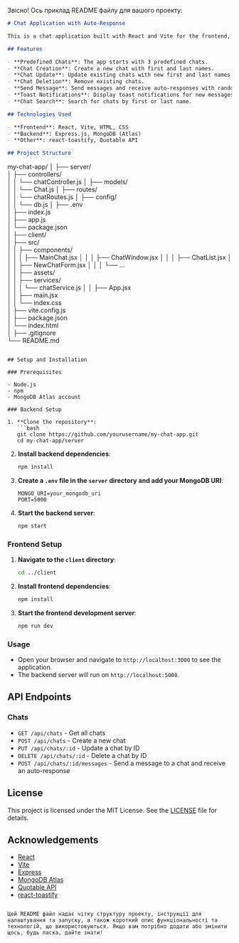 Звісно! Ось приклад README файлу для вашого проекту:

```markdown
# Chat Application with Auto-Response

This is a chat application built with React and Vite for the frontend, and Express.js with MongoDB Atlas for the backend. The app features predefined chats, chat creation, update, deletion, sending messages with auto-response, toast notifications, and chat search.

## Features

- **Predefined Chats**: The app starts with 3 predefined chats.
- **Chat Creation**: Create a new chat with first and last names.
- **Chat Update**: Update existing chats with new first and last names.
- **Chat Deletion**: Remove existing chats.
- **Send Message**: Send messages and receive auto-responses with random quotes from the Quotable API after 3 seconds.
- **Toast Notifications**: Display toast notifications for new messages.
- **Chat Search**: Search for chats by first or last name.

## Technologies Used

- **Frontend**: React, Vite, HTML, CSS
- **Backend**: Express.js, MongoDB (Atlas)
- **Other**: react-toastify, Quotable API

## Project Structure
```

my-chat-app/
│
├── server/  
│ ├── controllers/  
│ │ └── chatController.js
│ ├── models/  
│ │ └── Chat.js
│ ├── routes/  
│ │ └── chatRoutes.js
│ ├── config/  
│ │ └── db.js
│ ├── .env  
│ ├── index.js  
│ ├── app.js  
│ └── package.json  
│
├── client/  
│ ├── src/  
│ │ ├── components/  
│ │ │ ├── MainChat.jsx
│ │ │ ├── ChatWindow.jsx
│ │ │ ├── ChatList.jsx
│ │ │ ├── NewChatForm.jsx
│ │ │ └── ...  
│ │ ├── assets/  
│ │ ├── services/  
│ │ │ └── chatService.js
│ │ ├── App.jsx  
│ │ ├── main.jsx  
│ │ └── index.css  
│ ├── vite.config.js  
│ ├── package.json  
│ └── index.html  
│
├── .gitignore  
└── README.md

````

## Setup and Installation

### Prerequisites

- Node.js
- npm
- MongoDB Atlas account

### Backend Setup

1. **Clone the repository**:
   ```bash
   git clone https://github.com/yourusername/my-chat-app.git
   cd my-chat-app/server
````

2. **Install backend dependencies**:

   ```bash
   npm install
   ```

3. **Create a `.env` file in the `server` directory and add your MongoDB URI**:

   ```env
   MONGO_URI=your_mongodb_uri
   PORT=5000
   ```

4. **Start the backend server**:
   ```bash
   npm start
   ```

### Frontend Setup

1. **Navigate to the `client` directory**:

   ```bash
   cd ../client
   ```

2. **Install frontend dependencies**:

   ```bash
   npm install
   ```

3. **Start the frontend development server**:
   ```bash
   npm run dev
   ```

### Usage

- Open your browser and navigate to `http://localhost:3000` to see the application.
- The backend server will run on `http://localhost:5000`.

## API Endpoints

### Chats

- `GET /api/chats` - Get all chats
- `POST /api/chats` - Create a new chat
- `PUT /api/chats/:id` - Update a chat by ID
- `DELETE /api/chats/:id` - Delete a chat by ID
- `POST /api/chats/:id/messages` - Send a message to a chat and receive an auto-response

## License

This project is licensed under the MIT License. See the [LICENSE](LICENSE) file for details.

## Acknowledgements

- [React](https://reactjs.org/)
- [Vite](https://vitejs.dev/)
- [Express](https://expressjs.com/)
- [MongoDB Atlas](https://www.mongodb.com/cloud/atlas)
- [Quotable API](https://github.com/lukePeavey/quotable)
- [react-toastify](https://fkhadra.github.io/react-toastify/)

```

Цей README файл надає чітку структуру проекту, інструкції для налаштування та запуску, а також короткий опис функціональності та технологій, що використовуються. Якщо вам потрібно додати або змінити щось, будь ласка, дайте знати!
```
